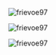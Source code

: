 <div align="left">
  <p><img src="https://github-readme-stats.vercel.app/api/top-langs?username=frievoe97&show_icons=true&locale=en&layout=compact" alt="frievoe97" /></p>
  <p><img src="https://github-readme-stats.vercel.app/api?username=frievoe97&show_icons=true&locale=en" alt="frievoe97" /></p>
  <p><img src="https://github-readme-streak-stats.herokuapp.com/?user=frievoe97&" alt="frievoe97" /></p>
</div>

